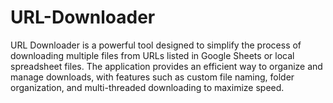 # URL-Downloader
URL Downloader is a powerful tool designed to simplify the process of downloading multiple files from URLs listed in Google Sheets or local spreadsheet files. The application provides an efficient way to organize and manage downloads, with features such as custom file naming, folder organization, and multi-threaded downloading to maximize speed.
